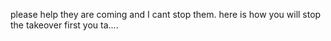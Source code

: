 please help they are coming and I cant stop them. here is how you will stop the takeover first you ta....
